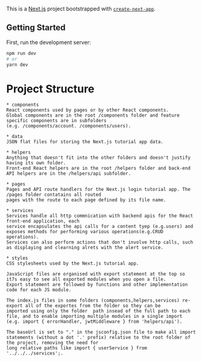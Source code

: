 This is a [Next.js](https://nextjs.org/) project bootstrapped with [`create-next-app`](https://github.com/vercel/next.js/tree/canary/packages/create-next-app).

## Getting Started

First, run the development server:

```bash
npm run dev
# or
yarn dev
```
# Project Structure
    * components
    React components used by pages or by other React components.
    Global components are in the root /components folder and feature specific components are in subfolders
    (e.g. /components/account. /components/users).

    * data
    JSON flat files for storing the Next.js tutorial app data.

    * helpers
    Anything that doesn't fit into the other folders and doesn't justify having its own folder.
    Front-end React helpers are in the root /helpers folder and back-end API helpers are in the /helpers/api subfolder.

    * pages
    Pages and API route handlers for the Next.js login tutorial app. The /pages folder contatains all routed 
    pages with the route to each page defined by its file name.

    * services
    Services handle all http commnication with backend apis for the React front-end application, each
    service encapsulates the api calls for a content tyep (e.g.users) and exposes methods for performing various operations(e.g.CRUD operations).
    Services can also perform actions that don't involve http calls, such as displaying and clearning alrets with the alert service.

    * styles
    CSS stylesheets used by the Next.js tutorial app.

    JavaScript files are organised with export statement at the top so it7s easy to see all exported modules when you open a file.
    Export statement are followed by functions and other implementation code for each JS module.

    The index.js files in some folders (components,helpers,services) re-export all of the exportes from the folder so they can be
    imported using only the folder  path insead of the full path to each file, and to enable importing multiple modules in a single import
    (e.g. import { errorHandler, jwtMiddleware } from 'helpers/api').

    The baseUrl is set to "." in the jsconfig.json file to make all import statements (without a dot '.' prefix) relative to the root folder of the project, removing the need for 
    long relative paths like import { userService } from '../../../services';.
